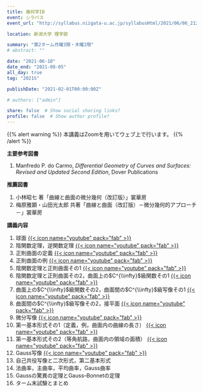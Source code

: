 ```yaml
---
title: 幾何学IB
event: シラバス
event_url: "http://syllabus.niigata-u.ac.jp/syllabusHtml/2021/06/06_212S1526_ja_JP.html"

location: 新潟大学 理学部

summary: "第2ターム月曜3限・木曜2限"
# abstract: ""

date: "2021-06-10"
date_end: "2021-08-05"
all_day: true
tag: "2021S"

publishDate: "2021-02-01T00:00:00Z"

# authors: ["admin"]

share: false  # Show social sharing links?
profile: false  # Show author profile?
---
```

{{% alert warning %}}
本講義はZoomを用いてウェブ上で行います。
{{% /alert %}}

**主要参考図書**

1. Manfredo P. do Carmo, *Differential Geometry of Curves and Surfaces: Revised and Updated Second Edition*, Dover Publications

**推薦図書**

1. 小林昭七 著「曲線と曲面の微分幾何（改訂版）」裳華房
2. 梅原雅顕・山田光太郎 共著「曲線と曲面（改訂版）－微分幾何的アプローチ－」裳華房

**講義内容**

1. 球面
	[{{< icon name="youtube" pack="fab" >}}](https://youtu.be/N88NCcVQo9M)
2. 陰関数定理，逆関数定理
	[{{< icon name="youtube" pack="fab" >}}](https://youtu.be/5b9TSZ2RQno)
3. 正則曲面の定義
	[{{< icon name="youtube" pack="fab" >}}](https://youtu.be/EjNX68jbwAg)
4. 正則曲面の例
	[{{< icon name="youtube" pack="fab" >}}](https://youtu.be/S3ov5TOFQQs)
5. 陰関数定理と正則曲面その1
	[{{< icon name="youtube" pack="fab" >}}](https://youtu.be/eDpb8pdwDrQ)
6. 陰関数定理と正則曲面その2，曲面上の$C^{\\infty}$級関数その1
	[{{< icon name="youtube" pack="fab" >}}](https://youtu.be/ytbCe1aAFBA)
7. 曲面上の$C^{\\infty}$級関数その2，曲面間の$C^{\\infty}$級写像その1
	[{{< icon name="youtube" pack="fab" >}}](https://youtu.be/0K6ttGJLnZk)
8. 曲面間の$C^{\\infty}$級写像その2，接平面
	[{{< icon name="youtube" pack="fab" >}}](https://youtu.be/NSxirA9vrOs)
9. 微分写像
	[{{< icon name="youtube" pack="fab" >}}](https://youtu.be/a0FcAdE366w)
10. 第一基本形式その1（定義，例，曲面内の曲線の長さ）
	[{{< icon name="youtube" pack="fab" >}}](https://youtu.be/b8ZavH3hXl4)
11. 第一基本形式その2（等角航路，曲面内の領域の面積）
	[{{< icon name="youtube" pack="fab" >}}](https://youtu.be/cbwqqPVmzqU)
12. Gauss写像
	[{{< icon name="youtube" pack="fab" >}}](https://youtu.be/6n-gQeopwO4)
13. 自己共役写像と二次形式，第二基本形式
14. 法曲率，主曲率，平均曲率，Gauss曲率
15. Gaussの驚異の定理とGauss–Bonnetの定理
16. ターム末試験とまとめ
